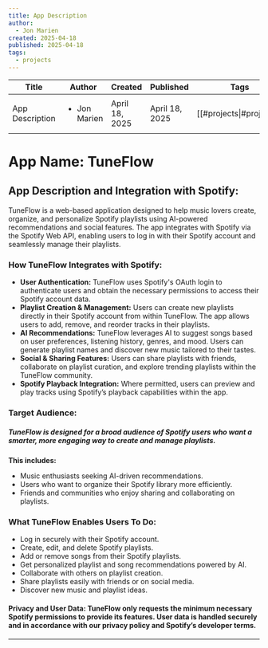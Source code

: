 ```yaml
---
title: App Description
author:
  - Jon Marien
created: 2025-04-18
published: 2025-04-18
tags:
  - projects
---
```


| Title           | Author                       | Created        | Published      | Tags                     |
| --------------- | ---------------------------- | -------------- | -------------- | ------------------------ |
| App Description | <ul><li>Jon Marien</li></ul> | April 18, 2025 | April 18, 2025 | [[#projects\|#projects]] |

# **App Name:** TuneFlow

## **App Description and Integration with Spotify:**

TuneFlow is a web-based application designed to help music lovers create, organize, and personalize Spotify playlists using AI-powered recommendations and social features. The app integrates with Spotify via the Spotify Web API, enabling users to log in with their Spotify account and seamlessly manage their playlists.

### **How TuneFlow Integrates with Spotify:**

- **User Authentication:** TuneFlow uses Spotify's OAuth login to authenticate users and obtain the necessary permissions to access their Spotify account data.
- **Playlist Creation & Management:** Users can create new playlists directly in their Spotify account from within TuneFlow. The app allows users to add, remove, and reorder tracks in their playlists.
- **AI Recommendations:** TuneFlow leverages AI to suggest songs based on user preferences, listening history, genres, and mood. Users can generate playlist names and discover new music tailored to their tastes.
- **Social & Sharing Features:** Users can share playlists with friends, collaborate on playlist curation, and explore trending playlists within the TuneFlow community.
- **Spotify Playback Integration:** Where permitted, users can preview and play tracks using Spotify’s playback capabilities within the app.

### **Target Audience:** 
 ##### TuneFlow is designed for a broad audience of Spotify users who want a smarter, more engaging way to create and manage playlists. 

**This includes:**

- Music enthusiasts seeking AI-driven recommendations.
- Users who want to organize their Spotify library more efficiently.
- Friends and communities who enjoy sharing and collaborating on playlists.

### **What TuneFlow Enables Users To Do:**

- Log in securely with their Spotify account.
- Create, edit, and delete Spotify playlists.
- Add or remove songs from their Spotify playlists.
- Get personalized playlist and song recommendations powered by AI.
- Collaborate with others on playlist creation.
- Share playlists easily with friends or on social media.
- Discover new music and playlist ideas.

 #### **Privacy and User Data:** TuneFlow only requests the minimum necessary Spotify permissions to provide its features. User data is handled securely and in accordance with our privacy policy and Spotify’s developer terms.

---

